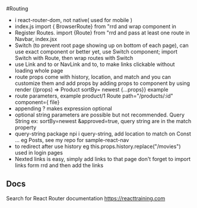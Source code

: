 #Routing

- i react-router-dom, not native( used for mobile )
- index.js import { BrowserRoute} from "rrd and wrap component in <BrowserRouter>
- Register Routes. import {Route} from "rrd and pass at least one route in Navbar, index.jsx
- Switch (to prevent root page showing up on bottom of each page), can use exact component or better yet, use Switch component; import Switch with Route, then wrap routes with Switch
- use Link and to or NavLink and to, to make links clickable without loading whole page
- route props come with history, location, and match and you can customize them and add props by adding props to component by using render {(props) => Product sortBy= newest {...props}} example
- route parameters, example product/1 Route path="/products/:id" component={ file}
- appending ? makes expression optional
- optional string parameters are possible but not recommended. Query String ex: sortBy=newest &approved=true, query string are in the match property
- query-string package npi i query-string, add location to match on Const ... eg Posts, see my repo for sample-react-nav
- to redirect after use history eg this.props.history.replace("/movies") used in login pages
- Nexted links is easy, simply add links to that page don't forget to import links form rrd and then add the links

## Docs

Search for React Router documentation https://reacttraining.com
